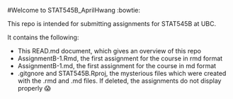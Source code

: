 #Welcome to STAT545B_AprilHwang :bowtie:

This repo is intended for submitting assignments for STAT545B at UBC. 

It contains the following:

* This READ.md document, which gives an overview of this repo
* AssignmentB-1.Rmd, the first assignment for the course in rmd format
* AssignmentB-1.md, the first assignment for the course in md format
* .gitgnore and STAT545B.Rproj, the mysterious files which were created with the .rmd and .md files. If deleted, the assignments do not display properly :scream:
